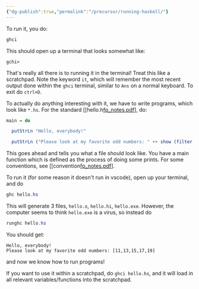 ```yaml
---
{"dg-publish":true,"permalink":"/precursor/running-haskell/"}
---
```



To run it, you do:

```powershell
ghci
```

This should open up a terminal that looks somewhat like:

```ghci
gchi> 
```

That's really all there is to running it in the terminal! Treat this like a scratchpad. Note the keyword `it`, which will remember the most recent output done within the `ghci` terminal, similar to `Ans` on a normal keyboard. To exit do `ctrl+D`.

To actually do anything interesting with it, we have to write programs, which look like `*.hs`. For the standard [[hello.h[fp_notes.pdf](https://drive.google.com/file/d/1O1Oq5g9DEug96MbidHu_iYOwaDCYYNa2/view?usp=sharing)], do:

```haskell
main = do

  putStrLn "Hello, everybody!"

  putStrLn ("Please look at my favorite odd numbers: " ++ show (filter odd [10..20]))
```

This goes ahead and tells you what a file should look like. You have a main function which is defined as the process of doing some prints. For some conventions, see [[convention[fp_notes.pdf](https://drive.google.com/file/d/1O1Oq5g9DEug96MbidHu_iYOwaDCYYNa2/view?usp=sharing)].

To run it (for some reason it doesn't run in vscode), open up your terminal, and do

```powershell
ghc hello.hs
```

This will generate 3 files, `hello.o`, `hello.hi`, `hello.exe`. However, the computer seems to think `hello.exe` is a virus, so instead do

```powershell
runghc hello.hs
```

You should get:

```text
Hello, everybody!
Please look at my favorite odd numbers: [11,13,15,17,19]
```

and now we know how to run programs!

If you want to use it within a scratchpad, do `ghci hello.hs`, and it will load in all relevant variables/functions into the scratchpad.
